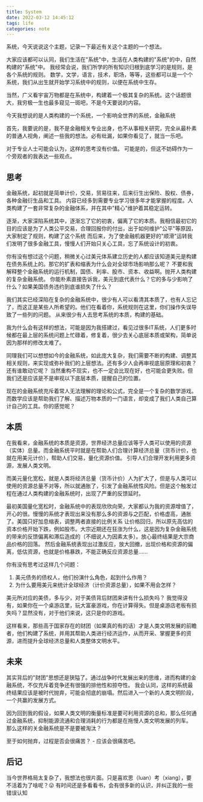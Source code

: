 ```yaml
---
title: System
date: 2022-03-12 14:45:12
tags: life
categories: note
---
```


系统，今天说说这个主题，记录一下最近有关这个主题的一个想法。

大家应该都可以认同，我们生活在"系统"中，生活在人类构建的"系统"的中，自然构建的"系统"中。
我经常会说，我们所学的所有知识归根到底学习的是规则，是各个系统的规则。
数学，文学，语言，技术，职场，等等，这些都可以是一个个系统，我们从出生就开始学习系统中的规则，以便在系统中生存。

当然，广义看宇宙万物都是在系统中，构建着一个极其复杂的系统。这个话题很大，我穷极一生也最多窥见一斑吧，不是今天要说的内容。

今天我想说的是人类构建的一个系统，一个影响全世界的系统，金融系统

<!-- more -->

首先，我要说的是，我不是金融相关专业出身，也不从事相关研究，完全从最朴素的普通人视角，阐述一些我的想法。必有纰漏，如果你看见了，就当一乐吧。

对于专业人士可能会认为，这样的思考没有价值。 可能是的，但这不妨碍作为一个旁观者的我表达一些观点。

## 思考
金融系统，起初就是简单计价，交易，贸易往来，后来衍生出保险、股权、债券，各种金融衍生品和工具。
内容已经多到需要专业学习很多年才能掌握的程度。人类构建了一套非常复杂的金融体系，并在其中"精心"维护着其稳定运转。

逐渐，大家深陷系统其中，逐渐忘了它的初衷，偏离了它的本质。我相信最初它的目的应该是为了人类公平交易，合理回报你的付出，出于如何维护"公平"等原因，大家制定了规则，构建了这个系统
而后来，为了使金融机器更好的"顺滑"运转我们发明了很多金融工具，慢慢人们开始只关心工具，忘了系统设计的初衷。

你有没有想过这个问题，稍微关心过美元体系建立历史的人都应该知道美元是构建在债务系统上的。那它的扩表和缩表为什么会对全球市场影响那么呢？
不要和我解释整个金融系统的运行机制，国债、利率、股市、资本、收益啊。抛开人类构建的复杂金融系统。
你能朴素直接告诉我，美元到底代表什么？它的多与少影响了什么？如果美国债务违约到底谁损失了什么？

我们其实已经深陷在复杂的金融系统中，很少有人可以看清其本质了，也有人忘记了，而这正是某些人所希望的。他们在看着你，系统规则在这里，你们操作失误导致了一些列的问题。
从来很少有人去思考系统的本质，构建的基础。

我为什么会有这样的想法，可能是因为我搭建过，看见过很多IT系统，人们更多时候都在最上层的系统问题上忙碌着，修复着，很少去关心底层本质或架构，简单说因为那样的修改太难了。

同理我们可以想想如今的金融系统，如此庞大复杂，我们需要不断的构建、调整其相关规则，来实现或弥补我们的上层想法。还有多少人会再审视底层原理和初衷？还有谁敢动它呢？
当然重构不现实，也不一定会比现在好，也可能会更失败。但我们还是应该是不是审视以下底层本质，提醒自己的位置。

现在的金融系统充斥着常人无法理解的理论和公式，完全是一个复杂的数学游戏。而数学应该是帮助我们了解、描述万物本质的一门语言，却变成了我们人类自己算计自己的工具。你的感觉呢？

## 本质
在我看来，金融系统的本质是资源，世界经济总量应该等于人类可以使用的资源（实体）总量。而金融系统平时就是在帮助人们合理计算经济总量（货币计价，也就在用美元计价），帮助人们交易，量化资源价值。
引导人们合理开发利用更多资源，发展人类文明。

而美元量化宽松，就是人类将经济总量（货币计价）人为扩大了，但是与人类可以使用的资源总量不对等，所以就通胀了，引发了金融系统性风险。但是这个触发过程在通过人类构建的金融系统时，出现了严重的反馈延时。

最初美国量化宽松时，金融系统中的表现欣欣向荣，大家都认为我的资源增值了，开心的很。慢慢的系统才表现出来没有那么多的资源与之匹配，价格虚高，通胀了。美国只好加息缩表，调整两者直接的比例关系
让价格回归，所以原先高估的资本价格开始下跌，例如股市。大宗近期还在狂涨为什么，这是因为复杂金融系统的带来的反馈偏离和滞后造成的（不细说人为因素太多）。放心最终结果是大宗商品价格的回落。
然后金融系统表现出过激反应，放大回撤，出现价格和资源的偏离，低估资源，也就是价格暴跌，不能正确反应资源总量......

你有没有思考过这样几个问题：
1. 美元债务的债权人，他们扮演什么角色，起到什么作用？
2. 为什么要用美元来统计全球经济（计价资源总量），如果不用会怎样？

美元所对应的美债，多与少，对于美债背后财团来讲有什么损失吗？ 我觉得没有，如果你在一个桌游店里，玩大富豪游戏，你在计算得失。但是桌游店老板有损失吗？显然没有，对于他们来说，这只是你的游戏。

这样看来，那些高于国家存在的财团（如果真的有的话）才是人类文明发展的前瞻者，他们构建了系统，并用其帮助人类进行经济运作，从而开采、掌握更多的资源，进而提升全球经济总量和人类整体文明水平。

## 未来
其实背后的"财团"思想还是狭隘了。通过战争时代发展出来的思维，进而构建的金融系统，不仅充斥着竞争还有很强的排他性和掠夺性。
我会认同，这样的系统最终结果应该是被时代抛弃，可能会彻底的崩塌。然后进入一个新的人类文明阶段，一个共赢的发展方式。

因为回到我的假设，如果人类文明的衡量标准是要可利用资源的总和，那么任何通过金融系统，抑制能源流通和合理消耗的行为都是在拖慢人类文明发展的列车。
那么这样的关金融系统是不是要被淘汰？

至于如何抛弃，过程是否会很痛苦？ - 应该会很痛苦吧。

## 后记
当今世界格局太复杂了，我想法也很片面。只是喜欢思（luan）考（xiang），要不活着为了啥呢？😛
有时间还是多看看书，会有很多新的认识，并纠正我的一些错误认知
